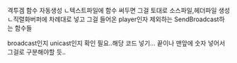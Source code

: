 격투겜 함수 자동생성
ㄴ텍스트파일에 함수 써두면 그걸 토대로 소스파일,헤더파일 생성
ㄴ직렬화버퍼에 차례대로 넣고 그걸 들어온 player인자 제외하는 SendBroadcast하는 함수들


broadcast인지 unicast인지 확인 필요..해당 코드 넣기...
끝이나 맨앞에 숫자 넣어서 그걸로 구분해야할 듯..

